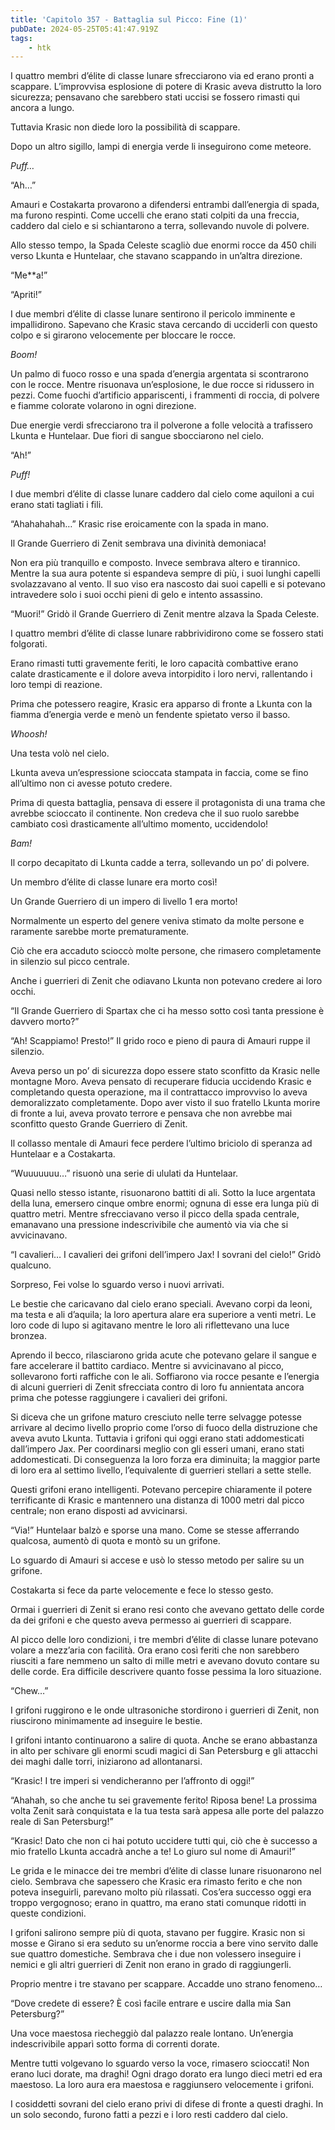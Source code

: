 ```yaml
---
title: 'Capitolo 357 - Battaglia sul Picco: Fine (1)'
pubDate: 2024-05-25T05:41:47.919Z
tags:
    - htk
---
```


I quattro membri d’élite di classe lunare sfrecciarono via ed erano pronti a scappare. L’improvvisa esplosione di potere di Krasic aveva distrutto la loro sicurezza; pensavano che sarebbero stati uccisi se fossero rimasti qui ancora a lungo.

Tuttavia Krasic non diede loro la possibilità di scappare.

Dopo un altro sigillo, lampi di energia verde li inseguirono come meteore.

<em>Puff…</em>

“Ah…”


Amauri e Costakarta provarono a difendersi entrambi dall’energia di spada, ma furono respinti. Come uccelli che erano stati colpiti da una freccia, caddero dal cielo e si schiantarono a terra, sollevando nuvole di polvere.

Allo stesso tempo, la Spada Celeste scagliò due enormi rocce da 450 chili verso Lkunta e Huntelaar, che stavano scappando in un’altra direzione.

“Me**a!”

“Apriti!”

I due membri d’élite di classe lunare sentirono il pericolo imminente e impallidirono. Sapevano che Krasic stava cercando di ucciderli con questo colpo e si girarono velocemente per bloccare le rocce.

<em>Boom!</em>

Un palmo di fuoco rosso e una spada d’energia argentata si scontrarono con le rocce. Mentre risuonava un’esplosione, le due rocce si ridussero in pezzi. Come fuochi d’artificio appariscenti, i frammenti di roccia, di polvere e fiamme colorate volarono in ogni direzione.

Due energie verdi sfrecciarono tra il polverone a folle velocità a trafissero Lkunta e Huntelaar. Due fiori di sangue sbocciarono nel cielo.

“Ah!”

<em>Puff!</em>

I due membri d’élite di classe lunare caddero dal cielo come aquiloni a cui erano stati tagliati i fili.

“Ahahahahah…” Krasic rise eroicamente con la spada in mano.

Il Grande Guerriero di Zenit sembrava una divinità demoniaca!

Non era più tranquillo e composto. Invece sembrava altero e tirannico. Mentre la sua aura potente si espandeva sempre di più, i suoi lunghi capelli svolazzavano al vento. Il suo viso era nascosto dai suoi capelli e si potevano intravedere solo i suoi occhi pieni di gelo e intento assassino.

“Muori!” Gridò il Grande Guerriero di Zenit mentre alzava la Spada Celeste.

I quattro membri d’élite di classe lunare rabbrividirono come se fossero stati folgorati.

Erano rimasti tutti gravemente feriti, le loro capacità combattive erano calate drasticamente e il dolore aveva intorpidito i loro nervi, rallentando i loro tempi di reazione.

Prima che potessero reagire, Krasic era apparso di fronte a Lkunta con la fiamma d’energia verde e menò un fendente spietato verso il basso.

<em>Whoosh!</em>

Una testa volò nel cielo.

Lkunta aveva un’espressione scioccata stampata in faccia, come se fino all’ultimo non ci avesse potuto credere.

Prima di questa battaglia, pensava di essere il protagonista di una trama che avrebbe scioccato il continente. Non credeva che il suo ruolo sarebbe cambiato così drasticamente all’ultimo momento, uccidendolo!

<em>Bam!</em>

Il corpo decapitato di Lkunta cadde a terra, sollevando un po’ di polvere.

Un membro d’élite di classe lunare era morto così!

Un Grande Guerriero di un impero di livello 1 era morto!

Normalmente un esperto del genere veniva stimato da molte persone e raramente sarebbe morte prematuramente.

Ciò che era accaduto scioccò molte persone, che rimasero completamente in silenzio sul picco centrale.

Anche i guerrieri di Zenit che odiavano Lkunta non potevano credere ai loro occhi.

“Il Grande Guerriero di Spartax che ci ha messo sotto così tanta pressione è davvero morto?”

“Ah! Scappiamo! Presto!” Il grido roco e pieno di paura di Amauri ruppe il silenzio.

Aveva perso un po’ di sicurezza dopo essere stato sconfitto da Krasic nelle montagne Moro. Aveva pensato di recuperare fiducia uccidendo Krasic e completando questa operazione, ma il contrattacco improvviso lo aveva demoralizzato completamente. Dopo aver visto il suo fratello Lkunta morire di fronte a lui, aveva provato terrore e pensava che non avrebbe mai sconfitto questo Grande Guerriero di Zenit.

Il collasso mentale di Amauri fece perdere l’ultimo briciolo di speranza ad Huntelaar e a Costakarta.

“Wuuuuuuu…” risuonò una serie di ululati da Huntelaar.

Quasi nello stesso istante, risuonarono battiti di ali. Sotto la luce argentata della luna, emersero cinque ombre enormi; ognuna di esse era lunga più di quattro metri. Mentre sfrecciavano verso il picco della spada centrale, emanavano una pressione indescrivibile che aumentò via via che si avvicinavano.

“I cavalieri… I cavalieri dei grifoni dell’impero Jax! I sovrani del cielo!” Gridò qualcuno.

Sorpreso, Fei volse lo sguardo verso i nuovi arrivati.

Le bestie che caricavano dal cielo erano speciali. Avevano corpi da leoni, ma testa e ali d’aquila; la loro apertura alare era superiore a venti metri. Le loro code di lupo si agitavano mentre le loro ali riflettevano una luce bronzea.

Aprendo il becco, rilasciarono grida acute che potevano gelare il sangue e fare accelerare il battito cardiaco. Mentre si avvicinavano al picco, sollevarono forti raffiche con le ali. Soffiarono via rocce pesante e l’energia di alcuni guerrieri di Zenit sfrecciata contro di loro fu annientata ancora prima che potesse raggiungere i cavalieri dei grifoni.

Si diceva che un grifone maturo cresciuto nelle terre selvagge potesse arrivare al decimo livello proprio come l’orso di fuoco della distruzione che aveva avuto Lkunta. Tuttavia i grifoni qui oggi erano stati addomesticati dall’impero Jax. Per coordinarsi meglio con gli esseri umani, erano stati addomesticati. Di conseguenza la loro forza era diminuita; la maggior parte di loro era al settimo livello, l’equivalente di guerrieri stellari a sette stelle.

Questi grifoni erano intelligenti. Potevano percepire chiaramente il potere terrificante di Krasic e mantennero una distanza di 1000 metri dal picco centrale; non erano disposti ad avvicinarsi.

“Via!” Huntelaar balzò e sporse una mano. Come se stesse afferrando qualcosa, aumentò di quota e montò su un grifone.

Lo sguardo di Amauri si accese e usò lo stesso metodo per salire su un grifone.

Costakarta si fece da parte velocemente e fece lo stesso gesto.

Ormai i guerrieri di Zenit si erano resi conto che avevano gettato delle corde da dei grifoni e che questo aveva permesso ai guerrieri di scappare.

Al picco delle loro condizioni, i tre membri d’élite di classe lunare potevano volare a mezz’aria con facilità. Ora erano così feriti che non sarebbero riusciti a fare nemmeno un salto di mille metri e avevano dovuto contare su delle corde. Era difficile descrivere quanto fosse pessima la loro situazione.

“Chew…”

I grifoni ruggirono e le onde ultrasoniche stordirono i guerrieri di Zenit, non riuscirono minimamente ad inseguire le bestie.

I grifoni intanto continuarono a salire di quota. Anche se erano abbastanza in alto per schivare gli enormi scudi magici di San Petersburg e gli attacchi dei maghi dalle torri, iniziarono ad allontanarsi.

“Krasic! I tre imperi si vendicheranno per l’affronto di oggi!”

“Ahahah, so che anche tu sei gravemente ferito! Riposa bene! La prossima volta Zenit sarà conquistata e la tua testa sarà appesa alle porte del palazzo reale di San Petersburg!”

“Krasic! Dato che non ci hai potuto uccidere tutti qui, ciò che è successo a mio fratello Lkunta accadrà anche a te! Lo giuro sul nome di Amauri!”

Le grida e le minacce dei tre membri d’élite di classe lunare risuonarono nel cielo. Sembrava che sapessero che Krasic era rimasto ferito e che non poteva inseguirli, parevano molto più rilassati. Cos’era successo oggi era troppo vergognoso; erano in quattro, ma erano stati comunque ridotti in queste condizioni.

I grifoni salirono sempre più di quota, stavano per fuggire. Krasic non si mosse e Girano si era seduto su un’enorme roccia a bere vino servito dalle sue quattro domestiche. Sembrava che i due non volessero inseguire i nemici e gli altri guerrieri di Zenit non erano in grado di raggiungerli.

Proprio mentre i tre stavano per scappare. Accadde uno strano fenomeno…

“Dove credete di essere? È così facile entrare e uscire dalla mia San Petersburg?”

Una voce maestosa riecheggiò dal palazzo reale lontano. Un’energia indescrivibile apparì sotto forma di correnti dorate.

Mentre tutti volgevano lo sguardo verso la voce, rimasero scioccati! Non erano luci dorate, ma draghi! Ogni drago dorato era lungo dieci metri ed era maestoso. La loro aura era maestosa e raggiunsero velocemente i grifoni.

I cosiddetti sovrani del cielo erano privi di difese di fronte a questi draghi. In un solo secondo, furono fatti a pezzi e i loro resti caddero dal cielo.
